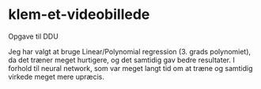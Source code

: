 # klem-et-videobillede
Opgave til DDU

Jeg har valgt at bruge Linear/Polynomial regression (3. grads polynomiet), da det træner meget hurtigere, og det samtidig gav bedre resultater. I forhold til neural network, som var meget langt tid om at træne og samtidig virkede meget mere upræcis. 
